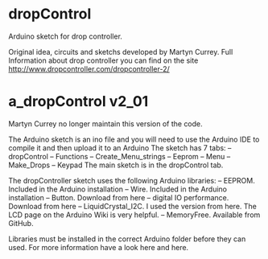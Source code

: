 # dropControl
Arduino sketch for drop controller.

Original idea, circuits and sketchs developed by Martyn Currey.
Full Information about drop controller you can find on the site http://www.dropcontroller.com/dropcontroller-2/


# a_dropControl v2_01
Martyn Currey no longer maintain this version of the code.

The Arduino sketch is an ino file and you will need to use the Arduino IDE to compile it and then upload it to an Arduino
The sketch has 7 tabs:
– dropControl
– Functions
– Create_Menu_strings
– Eeprom
– Menu
– Make_Drops
– Keypad
The main sketch is in the dropControl tab.

The dropController sketch uses the following Arduino libraries:
– EEPROM. Included in the Arduino installation
– Wire. Included in the Arduino installation
– Button. Download from here
– digital IO performance. Download from here
– LiquidCrystal_I2C. I used the version from here. The LCD page on the Arduino Wiki is very helpful.
– MemoryFree. Available from GitHub.

Libraries must be installed in the correct Arduino folder before they can used. For more information have a look here and here.
